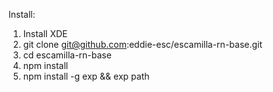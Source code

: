 Install:
1) Install XDE
2) git clone git@github.com:eddie-esc/escamilla-rn-base.git
3) cd escamilla-rn-base 
4) npm install
5) npm install -g exp && exp path
